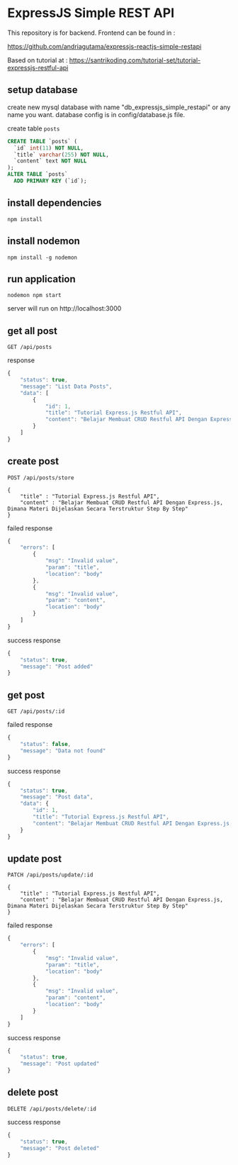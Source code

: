 # ExpressJS Simple REST API

This repository is for backend. Frontend can be found in :

https://github.com/andriagutama/expressjs-reactjs-simple-restapi

Based on tutorial at : https://santrikoding.com/tutorial-set/tutorial-expressjs-restful-api

## setup database

create new mysql database with name "db_expressjs_simple_restapi" or any name you want. database config is in config/database.js file.

create table `posts`

```sql
CREATE TABLE `posts` (
  `id` int(11) NOT NULL,
  `title` varchar(255) NOT NULL,
  `content` text NOT NULL
);
ALTER TABLE `posts`
  ADD PRIMARY KEY (`id`);
```

## install dependencies

```
npm install
```

## install nodemon

```
npm install -g nodemon
```

## run application

```
nodemon npm start
```

server will run on http://localhost:3000

## get all post

```http
GET /api/posts
```

response
```javascript
{
    "status": true,
    "message": "List Data Posts",
    "data": [
        {
            "id": 1,
            "title": "Tutorial Express.js Restful API",
            "content": "Belajar Membuat CRUD Restful API Dengan Express.js, Dimana Materi Dijelaskan Secara Terstruktur Step By Step"
        }
    ]
}
```

## create post

```http
POST /api/posts/store

{
    "title" : "Tutorial Express.js Restful API",
    "content" : "Belajar Membuat CRUD Restful API Dengan Express.js, Dimana Materi Dijelaskan Secara Terstruktur Step By Step"
}
```

failed response
```javascript
{
    "errors": [
        {
            "msg": "Invalid value",
            "param": "title",
            "location": "body"
        },
        {
            "msg": "Invalid value",
            "param": "content",
            "location": "body"
        }
    ]
}
```

success response
```javascript
{
    "status": true,
    "message": "Post added"
}
```

## get post

```http
GET /api/posts/:id
```

failed response
```javascript
{
    "status": false,
    "message": "Data not found"
}
```

success response
```javascript
{
    "status": true,
    "message": "Post data",
    "data": {
        "id": 1,
        "title": "Tutorial Express.js Restful API",
        "content": "Belajar Membuat CRUD Restful API Dengan Express.js, Dimana Materi Dijelaskan Secara Terstruktur Step By Step"
    }
}
```

## update post

```http
PATCH /api/posts/update/:id

{
    "title" : "Tutorial Express.js Restful API",
    "content" : "Belajar Membuat CRUD Restful API Dengan Express.js, Dimana Materi Dijelaskan Secara Terstruktur Step By Step"
}
```

failed response
```javascript
{
    "errors": [
        {
            "msg": "Invalid value",
            "param": "title",
            "location": "body"
        },
        {
            "msg": "Invalid value",
            "param": "content",
            "location": "body"
        }
    ]
}
```

success response
```javascript
{
    "status": true,
    "message": "Post updated"
}
```

## delete post

```http
DELETE /api/posts/delete/:id
```

success response
```javascript
{
    "status": true,
    "message": "Post deleted"
}
```